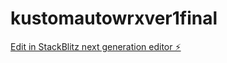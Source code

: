 # kustomautowrxver1final

[Edit in StackBlitz next generation editor ⚡️](https://stackblitz.com/~/github.com/frankmateo82/kustomautowrxver1final)